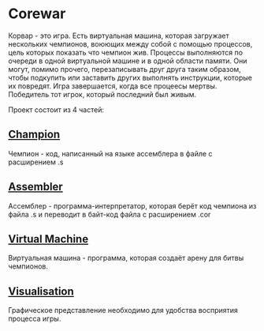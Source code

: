 # Corewar

Корвар - это игра. Есть виртуальная машина, которая загружает нескольких чемпионов, воюющих между собой с помощью процессов, цель которых показать что чемпион жив.
Процессы выполняются по очереди в одной виртуальной машине и в одной области памяти. Они могут, помимо прочего, перезаписывать друг друга таким образом, чтобы подкупить или заставить других выполнять инструкции, которые их повредят.
Игра завершается, когда все процеесы мертвы. Победитель тот игрок, который последний был живым.

Проект состоит из 4 частей:

## [Champion](https://github.com/Thereodorex/Corewar/tree/master/Champion)

Чемпион - код, написанный на языке ассемблера в файле с расширением .s


## [Assembler](https://github.com/Thereodorex/Corewar/tree/master/Assembler)

Ассемблер - программа-интерпретатор, которая берёт код чемпиона из файла .s и переводит в байт-код файла с расширением .cor


## [Virtual Machine](https://github.com/Thereodorex/Corewar/tree/master/Virtual%20Machine)

Виртуальная машина - программа, которая создаёт арену для битвы чемпионов.


## [Visualisation](https://github.com/Thereodorex/Corewar/tree/master/Visualisation)

Графическое представление необходимо для удобства восприятия процесса игры.
